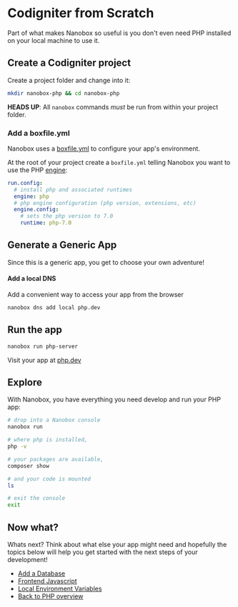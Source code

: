 # Codigniter from Scratch
Part of what makes Nanobox so useful is you don't even need PHP installed on your local machine to use it.

## Create a Codigniter project
Create a project folder and change into it:

```bash
mkdir nanobox-php && cd nanobox-php
```

**HEADS UP**: All `nanobox` commands *must* be run from within your project folder.

### Add a boxfile.yml
Nanobox uses a <a href="https://docs.nanobox.io/boxfile/" target="\_blank">boxfile.yml</a> to configure your app's environment.

At the root of your project create a `boxfile.yml` telling Nanobox you want to use the PHP <a href="https://docs.nanobox.io/engines/" target="\_blank">engine</a>:

```yaml
run.config:
  # install php and associated runtimes
  engine: php
  # php engine configuration (php version, extensions, etc)
  engine.config:
    # sets the php version to 7.0
    runtime: php-7.0
```

## Generate a Generic App
Since this is a generic app, you get to choose your own adventure!

#### Add a local DNS
Add a convenient way to access your app from the browser

```bash
nanobox dns add local php.dev
```

## Run the app

```bash
nanobox run php-server
```

Visit your app at <a href="http://php.dev" target="\_blank">php.dev</a>

## Explore
With Nanobox, you have everything you need develop and run your PHP app:

```bash
# drop into a Nanobox console
nanobox run

# where php is installed,
php -v

# your packages are available,
composer show

# and your code is mounted
ls

# exit the console
exit
```

## Now what?
Whats next? Think about what else your app might need and hopefully the topics below will help you get started with the next steps of your development!

* [Add a Database](/php/generic/add-a-database)
* [Frontend Javascript](/php/generic/frontend-javascript)
* [Local Environment Variables](/php/generic/local-evars)
* [Back to PHP overview](/php/generic)
